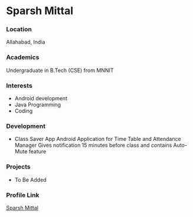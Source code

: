 # Sparsh Mittal

### Location

Allahabad, India

### Academics

Undergraduate in B.Tech (CSE) from MNNIT

### Interests

- Android development
- Java Programming
- Coding

### Development

- Class Saver App
  Android Application for Time Table and Attendance Manager
  Gives notification 15 minutes before class
  and contains Auto-Mute feature


### Projects

- To Be Added

### Profile Link

[Sparsh Mittal](https://github.com/Sparsh-Mittal)
